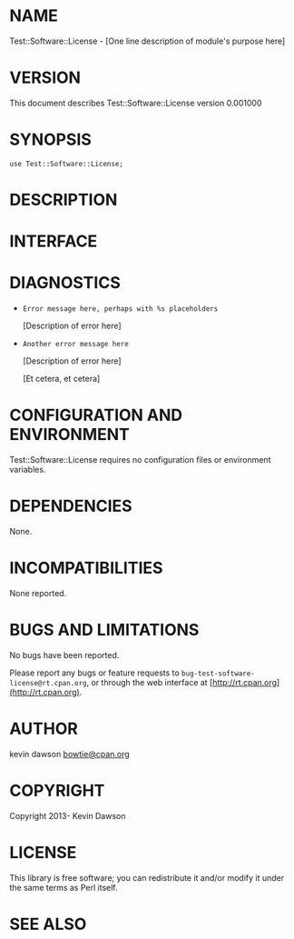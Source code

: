# NAME

Test::Software::License - \[One line description of module's purpose here\]



# VERSION

This document describes Test::Software::License version 0.001000



# SYNOPSIS

    use Test::Software::License;

    

# DESCRIPTION



# INTERFACE 



# DIAGNOSTICS

- `Error message here, perhaps with %s placeholders`

    \[Description of error here\]

- `Another error message here`

    \[Description of error here\]

    \[Et cetera, et cetera\]



# CONFIGURATION AND ENVIRONMENT

Test::Software::License requires no configuration files or environment variables.



# DEPENDENCIES

None.



# INCOMPATIBILITIES

None reported.



# BUGS AND LIMITATIONS

No bugs have been reported.

Please report any bugs or feature requests to
`bug-test-software-license@rt.cpan.org`, or through the web interface at
[http://rt.cpan.org](http://rt.cpan.org).



# AUTHOR

kevin dawson <bowtie@cpan.org>

# COPYRIGHT

Copyright 2013- Kevin Dawson

# LICENSE

This library is free software; you can redistribute it and/or modify
it under the same terms as Perl itself.

# SEE ALSO
